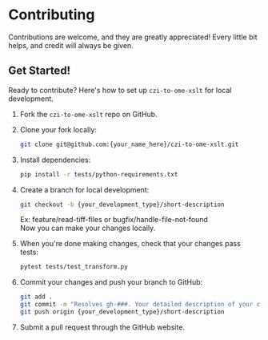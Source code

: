 # Contributing

Contributions are welcome, and they are greatly appreciated! Every little bit
helps, and credit will always be given.

## Get Started!
Ready to contribute? Here's how to set up `czi-to-ome-xslt` for local development.

1. Fork the `czi-to-ome-xslt` repo on GitHub.

2. Clone your fork locally:

    ```bash
    git clone git@github.com:{your_name_here}/czi-to-ome-xslt.git
    ```

3. Install dependencies:

    ```bash
    pip install -r tests/python-requirements.txt
    ```

4. Create a branch for local development:

    ```bash
    git checkout -b {your_development_type}/short-description
    ```

    Ex: feature/read-tiff-files or bugfix/handle-file-not-found<br>
    Now you can make your changes locally.

5. When you're done making changes, check that your changes pass tests:

    ```bash
    pytest tests/test_transform.py
    ```

6. Commit your changes and push your branch to GitHub:

    ```bash
    git add .
    git commit -m "Resolves gh-###. Your detailed description of your changes."
    git push origin {your_development_type}/short-description
    ```

7. Submit a pull request through the GitHub website.
